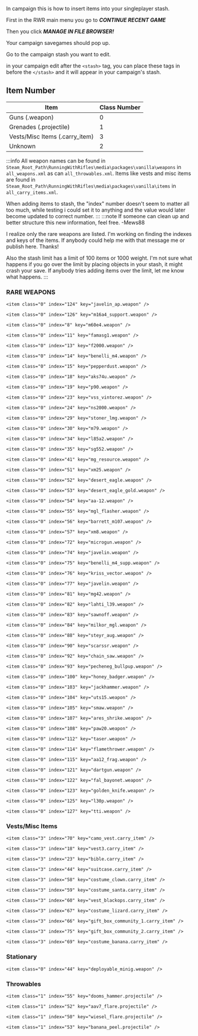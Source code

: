 In campaign this is how to insert items into your singleplayer stash.

First in the RWR main menu you go to ***CONTINUE RECENT GAME***

Then you click ***MANAGE IN FILE BROWSER!***

Your campaign savegames should pop up.

Go to the campaign stash you want to edit.


in your campaign edit after the ```<stash>``` tag, you can place these tags in before the ```</stash>``` and it will appear in your campaign's stash.


## Item Number

| Item                        | Class Number |
|-----------------------------|--------------|
| Guns (.weapon)              | 0            |
| Grenades (.projectile)      | 1            |
| Vests/Misc Items (.carry_item) | 3        |
| Unknown                     | 2            |

:::info
All weapon names can be found in ```Steam_Root_Path\RunningWithRifles\media\packages\vanilla\weapons``` in ```all_weapons.xml``` as can ```all_throwables.xml```. Items like vests and misc items are found in ```Steam_Root_Path\RunningWithRifles\media\packages\vanilla\items``` in ```all_carry_items.xml```.

When adding items to stash, the "index" number doesn't seem to matter all too much, while testing i could set it to anything and the value would later become updated to correct number.
:::
:::note
If someone can clean up and better structure this new information, feel free. -Mews88

I realize only the rare weapons are listed. I'm working on finding the indexes and keys of the items. If anybody could help me with that message me or publish here. Thanks!

Also the stash limit has a limit of 100 items or 1000 weight. I'm not sure what happens if you go over the limit by placing objects in your stash, it might crash your save. If anybody tries adding items over the limit, let me know what happens.
:::



### RARE WEAPONS
```
<item class="0" index="124" key="javelin_ap.weapon" />
```
```
<item class="0" index="126" key="m16a4_support.weapon" />
```
```
<item class="0" index="8" key="m60e4.weapon" />
```
```
<item class="0" index="11" key="famasg1.weapon" />
```
```
<item class="0" index="13" key="f2000.weapon" />
```
```
<item class="0" index="14" key="benelli_m4.weapon" />
```
```
<item class="0" index="15" key="pepperdust.weapon" />
```
```
<item class="0" index="18" key="aks74u.weapon" />
```
```
<item class="0" index="19" key="p90.weapon" />
```
```
<item class="0" index="23" key="vss_vintorez.weapon" />
```
```
<item class="0" index="24" key="ns2000.weapon" />
```
```
<item class="0" index="29" key="stoner_lmg.weapon" />
```
```
<item class="0" index="30" key="m79.weapon" />
```
```
<item class="0" index="34" key="l85a2.weapon" />
```
```
<item class="0" index="35" key="sg552.weapon" />
```
```
<item class="0" index="41" key="mg_resource.weapon" />
```
```
<item class="0" index="51" key="xm25.weapon" />
```
```
<item class="0" index="52" key="desert_eagle.weapon" />
```
```
<item class="0" index="53" key="desert_eagle_gold.weapon" />
```
```
<item class="0" index="54" key="aa-12.weapon" />
```
```
<item class="0" index="55" key="mgl_flasher.weapon" />
```
```
<item class="0" index="56" key="barrett_m107.weapon" />
```
```
<item class="0" index="57" key="xm8.weapon" />
```
```
<item class="0" index="72" key="microgun.weapon" />
```
```
<item class="0" index="74" key="javelin.weapon" />
```
```
<item class="0" index="75" key="benelli_m4_supp.weapon" />
```
```
<item class="0" index="76" key="kriss_vector.weapon" />
```
```
<item class="0" index="77" key="javelin.weapon" />
```
```
<item class="0" index="81" key="mg42.weapon" />
```
```
<item class="0" index="82" key="lahti_l39.weapon" />
```
```
<item class="0" index="83" key="sawnoff.weapon" />
```
```
<item class="0" index="84" key="milkor_mgl.weapon" />
```
```
<item class="0" index="88" key="steyr_aug.weapon" />
```
```
<item class="0" index="90" key="scarssr.weapon" />
```
```
<item class="0" index="92" key="chain_saw.weapon" />
```
```
<item class="0" index="93" key="pecheneg_bullpup.weapon" />
```
```
<item class="0" index="100" key="honey_badger.weapon" />
```
```
<item class="0" index="103" key="jackhammer.weapon" />
```
```
<item class="0" index="104" key="uts15.weapon" />
```
```
<item class="0" index="105" key="smaw.weapon" />
```
```
<item class="0" index="107" key="ares_shrike.weapon" />
```
```
<item class="0" index="108" key="paw20.weapon" />
```
```
<item class="0" index="112" key="taser.weapon" />
```
```
<item class="0" index="114" key="flamethrower.weapon" />
```
```
<item class="0" index="115" key="aa12_frag.weapon" />
```
```
<item class="0" index="121" key="dartgun.weapon" />
```
```
<item class="0" index="122" key="fal_bayonet.weapon" />
```
```
<item class="0" index="123" key="golden_knife.weapon" />
```
```
<item class="0" index="125" key="l30p.weapon" />
```
```
<item class="0" index="127" key="tti.weapon" />
```

### Vests/Misc Items

```
<item class="3" index="70" key="camo_vest.carry_item" />
```
```
<item class="3" index="18" key="vest3.carry_item" />
```
```
<item class="3" index="23" key="bible.carry_item" />
```
```
<item class="3" index="44" key="suitcase.carry_item" />
```
```
<item class="3" index="58" key="costume_clown.carry_item" />
```
```
<item class="3" index="59" key="costume_santa.carry_item" />
```
```
<item class="3" index="60" key="vest_blackops.carry_item" />
```
```
<item class="3" index="67" key="costume_lizard.carry_item" />
```
```
<item class="3" index="66" key="gift_box_community_1.carry_item" />
```
```
<item class="3" index="75" key="gift_box_community_2.carry_item" />
```
```
<item class="3" index="69" key="costume_banana.carry_item" />
```

### Stationary

```
<item class="0" index="44" key="deployable_minig.weapon" />
```
    
### Throwables

```
<item class="1" index="55" key="dooms_hammer.projectile" />
```
```
<item class="1" index="52" key="aav7_flare.projectile" />
```
```
<item class="1" index="50" key="wiesel_flare.projectile" />
```
```
<item class="1" index="53" key="banana_peel.projectile" />
```
